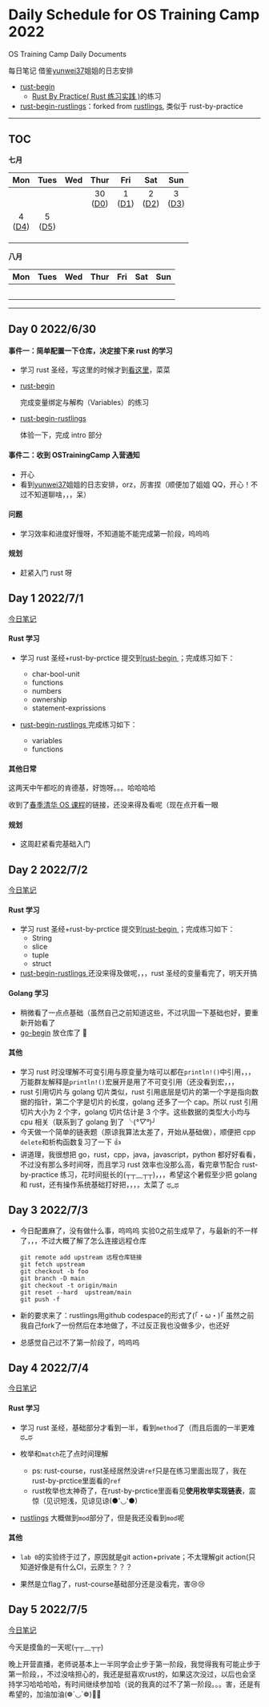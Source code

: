 # Daily Schedule for OS Training Camp 2022

OS Training Camp Daily Documents

每日笔记 借鉴[yunwei37](https://github.com/yunwei37)姐姐的日志安排

- [rust-begin](https://github.com/CelestialMelody/rust-begin)
  - [Rust By Practice( Rust 练习实践 )](https://zh.practice.rs/why-exercise.html)的练习
- [rust-begin-rustlings](https://github.com/CelestialMelody/rust-begin-rustlings)：forked from [rustlings](https://github.com/rust-lang/rustlings), 类似于 rust-by-practice

---

## TOC

**七月**

|         Mon          |         Tues         | Wed  |         Thur         |          Fri          |         Sat         |         Sun         |
| :------------------: | :------------------: | :--: | :------------------: | :-------------------: | :-----------------: | :-----------------: |
|                      |                      |      | 30<br>([D0](#day-0)) | 1 <br> ([D1](#day-1)) | 2<br>([D2](#day-2)) | 3<br>([D3](#day-3)) |
| 4<br/>([D4](#day-4)) | 5<br/>([D5](#day-5)) |      |                      |                       |                     |                     |
|                      |                      |      |                      |                       |                     |                     |
|                      |                      |      |                      |                       |                     |                     |
|                      |                      |      |                      |                       |                     |                     |

**八月**

| Mon | Tues | Wed | Thur | Fri | Sat | Sun |
| :-: | :--: | :-: | :--: | :-: | :-: | :-: |
|     |      |     |      |     |     |     |
|     |      |     |      |     |     |     |
|     |      |     |      |     |     |     |
|     |      |     |      |     |     |     |
|     |      |     |      |     |     |     |

---

<h2 id="day-0">Day 0 2022/6/30</h2>

#### 事件一：简单配置一下仓库，决定接下来 rust 的学习

- 学习 rust 圣经，写这里的时候才到[看这里](https://course.rs/basic/base-type/numbers.html)，菜菜

- [rust-begin](https://github.com/CelestialMelody/rust-begin)

  完成变量绑定与解构（Variables）的练习

- [rust-begin-rustlings](https://github.com/CelestialMelody/rust-begin-rustlings)

  体验一下，完成 intro 部分

#### 事件二：收到 OSTrainingCamp 入营通知

- 开心
- 看到[yunwei37](https://github.com/yunwei37)姐姐的日志安排，orz，厉害捏（顺便加了姐姐 QQ，开心！不过不知道聊啥，，，呆）

#### 问题

- 学习效率和进度好慢呀，不知道能不能完成第一阶段，呜呜呜

#### 规划

- 赶紧入门 rust 呀

<h2 id="day-1">Day 1 2022/7/1</h2>

[今日笔记](https://github.com/CelestialMelody/daily_schedule_for_os_traning_camp_2022/blob/main/note/day%20one/Day%20one.md)

#### Rust 学习

- 学习 rust 圣经+rust-by-prctice 提交到[rust-begin ](https://github.com/CelestialMelody/rust-begin)；完成练习如下：

  - char-bool-unit
  - functions
  - numbers
  - ownership
  - statement-exprissions

- [rust-begin-rustlings ](https://github.com/CelestialMelody/rust-begin-rustlings) 完成练习如下：
  - variables
  - functions

#### 其他日常

这两天中午都吃的肯德基，好饱呀。。。哈哈哈哈

收到了[春季清华 OS 课程](https://github.com/LearningOS/rust-based-os-comp2022/blob/main/relatedinfo.md)的链接，还没来得及看呢（现在点开看一眼

#### 规划

- 这周赶紧看完基础入门

<h2 id="day-2">Day 2 2022/7/2</h2>

[今日笔记](https://github.com/CelestialMelody/daily_schedule_for_os_traning_camp_2022/blob/main/note/day%20two/Day%20two.md)

#### Rust 学习

- 学习 rust 圣经+rust-by-prctice 提交到[rust-begin ](https://github.com/CelestialMelody/rust-begin)；完成练习如下：
  - String
  - slice
  - tuple
  - struct
- [rust-begin-rustlings ](https://github.com/CelestialMelody/rust-begin-rustlings) 还没来得及做呢，，，rust 圣经的变量看完了，明天开搞

#### Golang 学习

- 稍微看了一点点基础（虽然自己之前知道这些，不过巩固一下基础也好，要重新开始看了
- [go-begin](https://github.com/CelestialMelody/go-begin.git) 放仓库了 🐳

#### 其他

- 学习 rust 时没理解不可变引用与原变量为啥可以都在`println!()`中引用，，，万能群友解释是`println!()`宏展开是用了不可变引用（还没看到宏，，，
- rust 引用切片与 golang 切片类似，rust 引用底层是切片的第一个字是指向数据的指针，第二个字是切片的长度，golang 还多了一个 cap。所以 rust 引用切片大小为 2 个字，golang 切片估计是 3 个字。这些数据的类型大小均与 cpu 相关（联系到了 golang 到了 ╰(_°▽°_)╯
- 今天做一个简单的链表题（原谅我算法太差了，开始从基础做），顺便把 cpp `delete`和析构函数复习了一下 👍
- 讲道理，我很想把 go，rust，cpp，java，javascript，python 都好好看看，不过没有那么多时间呀，而且学习 rust 效率也没那么高，看完章节配合 rust-by-practice 练习，花时间挺长的(┬┬﹏┬┬)，，，希望这个暑假至少把 golang 和 rust，还有操作系统基础打好把，，，，太菜了 ಥ_ಥ

<h2 id="day-3">Day 3 2022/7/3</h2>

- 今日配置麻了，没有做什么事，呜呜呜
  实验0之前生成早了，与最新的不一样了，，，不过大概了解了怎么连接远程仓库

  ````
  git remote add upstream 远程仓库链接
  git fetch upstream
  git checkout -b foo
  git branch -D main
  git checkout -t origin/main
  git reset --hard  upstream/main
  git push -f
  ````

- 新的要求来了：rustlings用github codespace的形式了(｢・ω・)｢
  虽然之前我自己fork了一份然后在本地做了，不过反正我也没做多少，也还好
  
- 总感觉自己过不了第一阶段了，呜呜呜

<h2 id="day-4">Day 4 2022/7/4</h2>

[今日笔记](https://github.com/CelestialMelody/daily_schedule_for_os_traning_camp_2022/blob/main/note/day%20four/Day%20four.md)

#### Rust 学习

- 学习 rust 圣经，基础部分才看到一半，看到`method`了（而且后面的一半更难ಥ_ಥ
- 枚举和`match`花了点时间理解
  - ps: rust-course，rust圣经居然没讲`ref`只是在练习里面出现了，我在rust-by-prctice里面看的`ref`
  - rust枚举也太神奇了，在rust-by-prctice里面看见**使用枚举实现链表**，震惊（见识短浅，见谅见谅(●'◡'●)

- [rustlings](https://github.com/LearningOS/learn_rust_rustlings-CelestialMelody) 大概做到`mod`部分了，但是我还没看到`mod`呢

#### 其他

- `lab 0`的实验终于过了，原因就是git action+private；不太理解git action(只知道好像是有什么CI，云原生？？？

- 果然是立flag了，rust-course基础部分还是没看完，害😢😢





<h2 id="day-5">Day 5 2022/7/5</h2>

[今日笔记](https://github.com/CelestialMelody/daily_schedule_for_os_traning_camp_2022/blob/main/note/day%20five/Day%20five.md)

今天是摸鱼的一天呢(┬┬﹏┬┬)

晚上开营直播，老师说基本上一半同学会止步于第一阶段，我觉得我有可能止步于第一阶段，，不过没啥担心的，我还是挺喜欢rust的，如果这次没过，以后也会坚持学习哈哈哈哈，有时间继续参加哈（说的我真的过不了第一阶段。。。害，还是有希望的，加油加油(❁´◡`❁)🎏🎢
